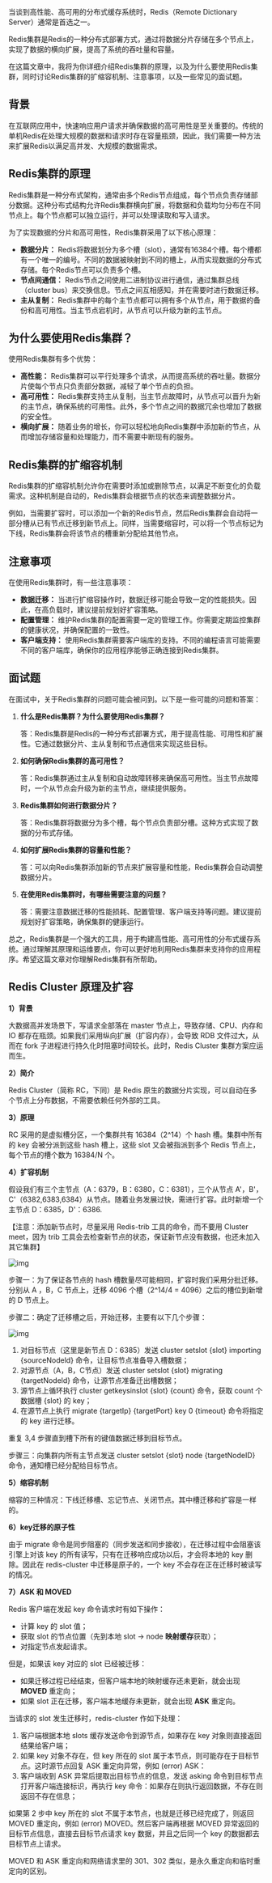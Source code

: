 当谈到高性能、高可用的分布式缓存系统时，Redis（Remote Dictionary Server）通常是首选之一。

Redis集群是Redis的一种分布式部署方式，通过将数据分片存储在多个节点上，实现了数据的横向扩展，提高了系统的吞吐量和容量。

在这篇文章中，我将为你详细介绍Redis集群的原理，以及为什么要使用Redis集群，同时讨论Redis集群的扩缩容机制、注意事项，以及一些常见的面试题。

## 背景

在互联网应用中，快速响应用户请求并确保数据的高可用性是至关重要的。传统的单机Redis在处理大规模的数据和请求时存在容量瓶颈，因此，我们需要一种方法来扩展Redis以满足高并发、大规模的数据需求。

## Redis集群的原理

Redis集群是一种分布式架构，通常由多个Redis节点组成，每个节点负责存储部分数据。这种分布式结构允许Redis集群横向扩展，将数据和负载均匀分布在不同节点上。每个节点都可以独立运行，并可以处理读取和写入请求。

为了实现数据的分片和高可用性，Redis集群采用了以下核心原理：

- **数据分片：** Redis将数据划分为多个槽（slot），通常有16384个槽。每个槽都有一个唯一的编号。不同的数据被映射到不同的槽上，从而实现数据的分布式存储。每个Redis节点可以负责多个槽。
- **节点间通信：** Redis节点之间使用二进制协议进行通信，通过集群总线（cluster bus）来交换信息。节点之间互相感知，并在需要时进行数据迁移。
- **主从复制：** Redis集群中的每个主节点都可以拥有多个从节点，用于数据的备份和高可用性。当主节点宕机时，从节点可以升级为新的主节点。

## 为什么要使用Redis集群？

使用Redis集群有多个优势：

- **高性能：** Redis集群可以平行处理多个请求，从而提高系统的吞吐量。数据分片使每个节点只负责部分数据，减轻了单个节点的负担。
- **高可用性：** Redis集群支持主从复制，当主节点故障时，从节点可以晋升为新的主节点，确保系统的可用性。此外，多个节点之间的数据冗余也增加了数据的安全性。
- **横向扩展：** 随着业务的增长，你可以轻松地向Redis集群中添加新的节点，从而增加存储容量和处理能力，而不需要中断现有的服务。

## Redis集群的扩缩容机制

Redis集群的扩缩容机制允许你在需要时添加或删除节点，以满足不断变化的负载需求。这种机制是自动的，Redis集群会根据节点的状态来调整数据分片。

例如，当需要扩容时，可以添加一个新的Redis节点，然后Redis集群会自动将一部分槽从已有节点迁移到新节点上。同样，当需要缩容时，可以将一个节点标记为下线，Redis集群会将该节点的槽重新分配给其他节点。

## 注意事项

在使用Redis集群时，有一些注意事项：

- **数据迁移：** 当进行扩缩容操作时，数据迁移可能会导致一定的性能损失。因此，在高负载时，建议提前规划好扩容策略。
- **配置管理：** 维护Redis集群的配置需要一定的管理工作。你需要定期监控集群的健康状况，并确保配置的一致性。
- **客户端支持：** 使用Redis集群需要客户端库的支持。不同的编程语言可能需要不同的客户端库，确保你的应用程序能够正确连接到Redis集群。

## 面试题

在面试中，关于Redis集群的问题可能会被问到。以下是一些可能的问题和答案：

1. **什么是Redis集群？为什么要使用Redis集群？**

   答：Redis集群是Redis的一种分布式部署方式，用于提高性能、可用性和扩展性。它通过数据分片、主从复制和节点通信来实现这些目标。

2. **如何确保Redis集群的高可用性？**

   答：Redis集群通过主从复制和自动故障转移来确保高可用性。当主节点故障时，一个从节点会升级为新的主节点，继续提供服务。

3. **Redis集群如何进行数据分片？**

   答：Redis集群将数据分为多个槽，每个节点负责部分槽。这种方式实现了数据的分布式存储。

4. **如何扩展Redis集群的容量和性能？**

   答：可以向Redis集群添加新的节点来扩展容量和性能，Redis集群会自动调整数据分片。

5. **在使用Redis集群时，有哪些需要注意的问题？**

   答：需要注意数据迁移的性能损耗、配置管理、客户端支持等问题。建议提前规划好扩容策略，确保集群的健康运行。

总之，Redis集群是一个强大的工具，用于构建高性能、高可用性的分布式缓存系统。通过理解其原理和运维要点，你可以更好地利用Redis集群来支持你的应用程序。希望这篇文章对你理解Redis集群有所帮助。



## Redis Cluster 原理及扩容

**1）背景**

大数据高并发场景下，写请求全部落在 master 节点上，导致存储、CPU、内存和 IO 都存在瓶颈。如果我们采用纵向扩展（扩容内存），会导致 RDB 文件过大，从而在 fork 子进程进行持久化时阻塞时间较长。此时，Redis Cluster 集群方案应运而生。

**2）简介**

Redis Cluster（简称 RC，下同）是 Redis 原生的数据分片实现，可以自动在多个节点上分布数据，不需要依赖任何外部的工具。

**3）原理**

RC 采用的是虚拟槽分区，一个集群共有 16384（2^14）个 hash 槽。集群中所有的 key 会被分派到这些 hash 槽上，这些 slot 又会被指派到多个 Redis 节点上，每个节点的槽个数为 16384/N 个。

**4）扩容机制**

假设我们有三个主节点（A：6379，B：6380，C：6381），三个从节点 A'，B'，C'（6382,6383,6384）从节点。随着业务发展过快，需进行扩容。此时新增一个主节点 D：6385，D'：6386.

【注意：添加新节点时，尽量采用 Redis-trib 工具的命令，而不要用 Cluster meet，因为 trib 工具会去检查新节点的状态，保证新节点没有数据，也还未加入其它集群】

![img](imgs/1667810591606-c9c1d54b-5631-43a9-b6e8-5ca819ee8ebc.png)

步骤一：为了保证各节点的 hash 槽数量尽可能相同，扩容时我们采用分批迁移。分别从 A ，B，C 节点上，迁移 4096 个槽（2^14/4 = 4096）之后的槽位到新增的 D 节点上。

步骤二：确定了迁移槽之后，开始迁移，主要有以下几个步骤：

![img](imgs/1667812363070-875be171-0a25-4d91-8064-0be42ed963dc.png)

1. 对目标节点（这里是新节点 D：6385）发送 cluster setslot {slot} importing {sourceNodeld} 命令，让目标节点准备导入槽数据；
2. 对源节点（A，B，C节点）发送 cluster setslot {slot} migrating {targetNodeld} 命令，让源节点准备迁出槽数据；
3. 源节点上循环执行 cluster getkeysinslot {slot} {count} 命令，获取 count 个数据槽 {slot} 的 key；
4. 在源节点上执行 migrate {targetIp} {targetPort} key 0 {timeout} 命令将指定的 key 进行迁移。

重复 3,4 步骤直到槽下所有的键值数据迁移到目标节点。

步骤三：向集群内所有主节点发送 cluster setslot {slot} node {targetNodeID} 命令，通知槽已经分配给目标节点。



**5）缩容机制**

缩容的三种情况：下线迁移槽、忘记节点、关闭节点。其中槽迁移和扩容是一样的。



**6）key迁移的原子性**

由于 migrate 命令是同步阻塞的（同步发送和同步接收），在迁移过程中会阻塞该引擎上对该 key 的所有读写，只有在迁移响应成功以后，才会将本地的 key 删除。因此在 redis-cluster 中迁移是原子的，一个 key 不会存在正在迁移时被读写的情况。



**7）ASK 和 MOVED**

Redis 客户端在发起 key 命令请求时有如下操作：

- 计算 key 的 slot 值；
- 获取 slot 的节点位置（先到本地 slot -> node **映射缓存**获取）；
- 对指定节点发起请求。

但是，如果该 key 对应的 slot 已经被迁移：

- 如果迁移过程已经结束，但客户端本地的映射缓存还未更新，就会出现 **MOVED** 重定向；
- 如果 slot 正在迁移，客户端本地缓存未更新，就会出现 **ASK** 重定向。

当请求的 slot 发生迁移时，redis-cluster 作如下处理：

1. 客户端根据本地 slots 缓存发送命令到源节点，如果存在 key 对象则直接返回结果给客户端；
2. 如果 key 对象不存在，但 key 所在的 slot 属于本节点，则可能存在于目标节点。这时源节点回复 ASK 重定向异常，例如 (error) ASK：
3. 客户端收到 ASK 异常后提取出目标节点的信息，发送 asking 命令到目标节点打开客户端连接标识，再执行 key 命令：如果存在则执行返回数据，不存在则返回不存在信息；

如果第 2 步中 key 所在的 slot 不属于本节点，也就是迁移已经完成了，则返回 MOVED 重定向，例如 (error) MOVED。然后客户端再根据 MOVED 异常返回的目标节点信息，直接去目标节点请求 key 数据，并且之后同一个 key 的数据都去目标节点上请求。

MOVED 和 ASK 重定向和网络请求里的 301、302 类似，是永久重定向和临时重定向的区别。





